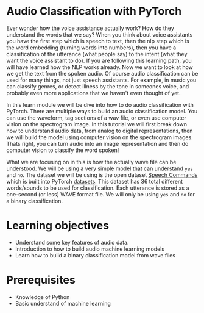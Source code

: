 
# Audio Classification with PyTorch

Ever wonder how the voice assistance actually work? How do they understand the words that we say? When you think about voice assistants you have the first step which is speech to text, then the nlp step which is the word embedding (turning words into numbers), then you have a classification of the utterance (what people say) to the intent (what they want the voice assistant to do). If you are following this learning path, you will have learned how the NLP works already. Now we want to look at how we get the text from the spoken audio. Of course audio classification can be used for many things, not just speech assistants. For example, in music you can classify genres, or detect illness by the tone in someones voice, and probably even more applications that we haven't even thought of yet.

In this learn module we will be dive into how to do audio classification with PyTorch. There are multiple ways to build an audio classification model. You can use the waveform, tag sections of a wav file, or even use computer vision on the spectrogram image. In this tutorial we will first break down how to understand audio data, from analog to digital representations, then we will build the model using computer vision on the spectrogram images. Thats right, you can turn audio into an image representation and then do computer vision to classify the word spoken!

What we are focusing on in this is how the actually wave file can be understood. We will be using a very simple model that can understand `yes` and `no`. The dataset we will be using is the open dataset [Speech Commands](https://pytorch.org/audio/stable/datasets.html#speechcommands) which is built into PyTorch [datasets](https://pytorch.org/audio/stable/datasets.html). This dataset has 36 total different words/sounds to be used for classification. Each utterance is stored as a one-second (or less) WAVE format file. We will only be using `yes` and `no` for a binary classification. 

# Learning objectives
- Understand some key features of audio data.
- Introduction to how to build audio machine learning models
- Learn how to build a binary classification model from wave files

# Prerequisites

- Knowledge of Python
- Basic understand of machine learning